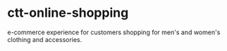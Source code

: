 # ctt-online-shopping
e-commerce experience for customers shopping for men's and women's clothing and accessories. 
